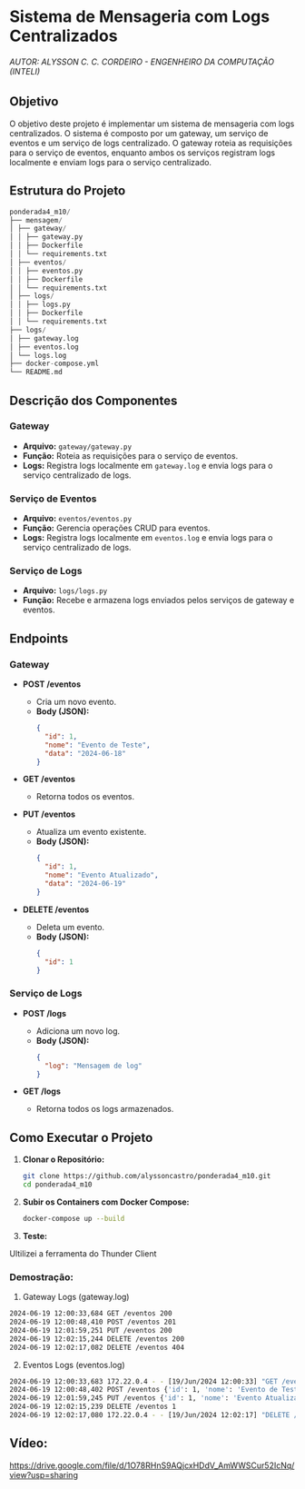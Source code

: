 # Sistema de Mensageria com Logs Centralizados

###### AUTOR: ALYSSON C. C. CORDEIRO - ENGENHEIRO DA COMPUTAÇÃO (INTELI)

## Objetivo

O objetivo deste projeto é implementar um sistema de mensageria com logs centralizados. O sistema é composto por um gateway, um serviço de eventos e um serviço de logs centralizado. O gateway roteia as requisições para o serviço de eventos, enquanto ambos os serviços registram logs localmente e enviam logs para o serviço centralizado.

## Estrutura do Projeto

```python
ponderada4_m10/
├── mensagem/
│ ├── gateway/
│ │ ├── gateway.py
│ │ ├── Dockerfile
│ │ └── requirements.txt
│ ├── eventos/
│ │ ├── eventos.py
│ │ ├── Dockerfile
│ │ └── requirements.txt
│ ├── logs/
│ │ ├── logs.py
│ │ ├── Dockerfile
│ │ └── requirements.txt
├── logs/
│ ├── gateway.log
│ ├── eventos.log
│ └── logs.log
├── docker-compose.yml
└── README.md
```


## Descrição dos Componentes

### Gateway

- **Arquivo:** `gateway/gateway.py`
- **Função:** Roteia as requisições para o serviço de eventos.
- **Logs:** Registra logs localmente em `gateway.log` e envia logs para o serviço centralizado de logs.

### Serviço de Eventos

- **Arquivo:** `eventos/eventos.py`
- **Função:** Gerencia operações CRUD para eventos.
- **Logs:** Registra logs localmente em `eventos.log` e envia logs para o serviço centralizado de logs.

### Serviço de Logs

- **Arquivo:** `logs/logs.py`
- **Função:** Recebe e armazena logs enviados pelos serviços de gateway e eventos.

## Endpoints

### Gateway

- **POST /eventos**
  - Cria um novo evento.
  - **Body (JSON):**
    ```json
    {
      "id": 1,
      "nome": "Evento de Teste",
      "data": "2024-06-18"
    }
    ```

- **GET /eventos**
  - Retorna todos os eventos.

- **PUT /eventos**
  - Atualiza um evento existente.
  - **Body (JSON):**
    ```json
    {
      "id": 1,
      "nome": "Evento Atualizado",
      "data": "2024-06-19"
    }
    ```

- **DELETE /eventos**
  - Deleta um evento.
  - **Body (JSON):**
    ```json
    {
      "id": 1
    }
    ```

### Serviço de Logs

- **POST /logs**
  - Adiciona um novo log.
  - **Body (JSON):**
    ```json
    {
      "log": "Mensagem de log"
    }
    ```

- **GET /logs**
  - Retorna todos os logs armazenados.

## Como Executar o Projeto

1. **Clonar o Repositório:**
   ```sh
   git clone https://github.com/alyssoncastro/ponderada4_m10.git
   cd ponderada4_m10
   ```

2. **Subir os Containers com Docker Compose:**

    ```sh
    docker-compose up --build
    ```
3. **Teste:**

 Ultilizei a ferramenta do Thunder Client

### Demostração:

1. Gateway Logs (gateway.log)

    
```sh
2024-06-19 12:00:33,684 GET /eventos 200
2024-06-19 12:00:48,410 POST /eventos 201
2024-06-19 12:01:59,251 PUT /eventos 200
2024-06-19 12:02:15,244 DELETE /eventos 200
2024-06-19 12:02:17,082 DELETE /eventos 404
```

2. Eventos Logs (eventos.log)

```sh
2024-06-19 12:00:33,683 172.22.0.4 - - [19/Jun/2024 12:00:33] "GET /eventos HTTP/1.1" 200 -
2024-06-19 12:00:48,402 POST /eventos {'id': 1, 'nome': 'Evento de Teste', 'data': '2024-06-18'}
2024-06-19 12:01:59,245 PUT /eventos {'id': 1, 'nome': 'Evento Atualizado', 'data': '2024-06-19'}
2024-06-19 12:02:15,239 DELETE /eventos 1
2024-06-19 12:02:17,080 172.22.0.4 - - [19/Jun/2024 12:02:17] "DELETE /eventos HTTP/1.1" 404 -

```

## Vídeo:

https://drive.google.com/file/d/1O78RHnS9AQjcxHDdV_AmWWSCur52IcNq/view?usp=sharing